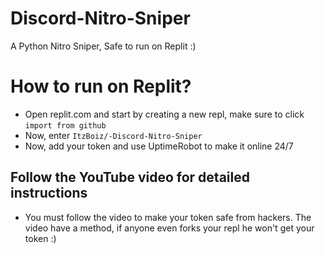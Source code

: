 # Discord-Nitro-Sniper
A Python Nitro Sniper, Safe to run on Replit :)
# How to run on Replit?
- Open replit.com and start by creating a new repl, make sure to click `import from github`
- Now, enter `ItzBoiz/-Discord-Nitro-Sniper`
- Now, add your token and use UptimeRobot to make it online 24/7

## Follow the YouTube video for detailed instructions
- You must follow the video to make your token safe from hackers. The video have a method, if anyone even forks your repl he won't get your token :)
